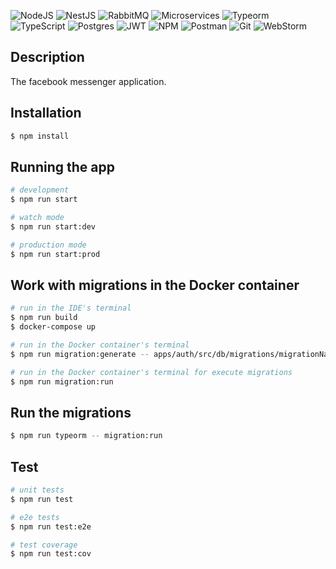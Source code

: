 ![NodeJS](https://img.shields.io/badge/node.js-6DA55F?style=for-the-badge&logo=node.js&logoColor=white)
![NestJS](https://img.shields.io/badge/nestjs-%23E0234E.svg?style=for-the-badge&logo=nestjs&logoColor=white)
![RabbitMQ](https://img.shields.io/badge/Rabbitmq-FF6600?style=for-the-badge&logo=rabbitmq&logoColor=white)
![Microservices](https://img.shields.io/badge/Microservices-6600?style=for-the-badge&logo=microservices&logoColor=white)
![Typeorm](https://img.shields.io/badge/{_Typeorm_}-%21E0234E.svg?style=for-the-badge&logo=typeorm&logoColor=white)
![TypeScript](https://img.shields.io/badge/typescript-%23007ACC.svg?style=for-the-badge&logo=typescript&logoColor=white)
![Postgres](https://img.shields.io/badge/postgres-%23316192.svg?style=for-the-badge&logo=postgresql&logoColor=white)
![JWT](https://img.shields.io/badge/JWT-black?style=for-the-badge&logo=JSON%20web%20tokens)
![NPM](https://img.shields.io/badge/NPM-%23000000.svg?style=for-the-badge&logo=npm&logoColor=white)
![Postman](https://img.shields.io/badge/Postman-FF6C37?style=for-the-badge&logo=postman&logoColor=white)
![Git](https://img.shields.io/badge/git-%23F05033.svg?style=for-the-badge&logo=git&logoColor=white)
![WebStorm](https://img.shields.io/badge/webstorm-143?style=for-the-badge&logo=webstorm&logoColor=white&color=black)

## Description
The facebook messenger application.

## Installation

```bash
$ npm install
```

## Running the app

```bash
# development
$ npm run start

# watch mode
$ npm run start:dev

# production mode
$ npm run start:prod
```

## Work with migrations in the Docker container
```bash
# run in the IDE's terminal
$ npm run build
$ docker-compose up

# run in the Docker container's terminal
$ npm run migration:generate -- apps/auth/src/db/migrations/migrationName

# run in the Docker container's terminal for execute migrations
$ npm run migration:run 
```

## Run the migrations
```bash
$ npm run typeorm -- migration:run
```

## Test

```bash
# unit tests
$ npm run test

# e2e tests
$ npm run test:e2e

# test coverage
$ npm run test:cov
```
